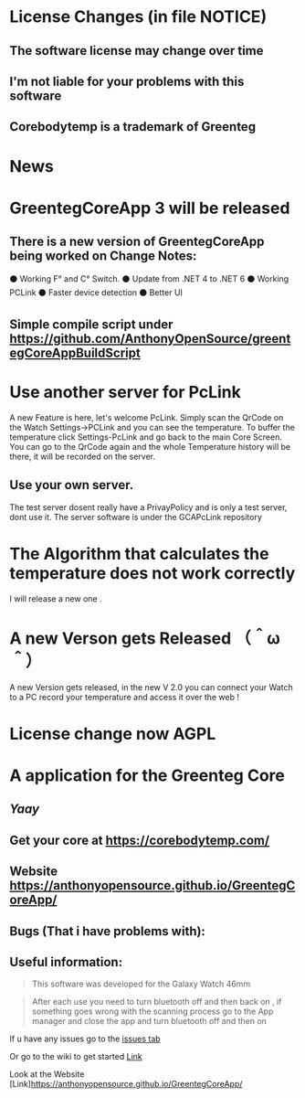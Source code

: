  # License Changes (in file NOTICE)
 ## The software license may change over time
 ## I'm not liable for your problems with this software
 ## Corebodytemp is a trademark of Greenteg
 
 # News
 
 # GreentegCoreApp 3 will be released
 ## There is a new version of GreentegCoreApp being worked on Change Notes:
⚫ Working F° and C° Switch.
⚫ Update from .NET 4 to .NET 6
⚫ Working PCLink
⚫ Faster device detection
⚫ Better UI
 
 ## Simple compile script under https://github.com/AnthonyOpenSource/greentegCoreAppBuildScript
 
 # Use another server for PcLink
 A new Feature is here, let's welcome PcLink.
 Simply scan the QrCode on the Watch Settings->PCLink and you can see the temperature.
 To buffer the temperature click Settings-PcLink and go back to the main Core Screen.
 You can go to the QrCode again and the whole Temperature history will be there, it will be recorded on the server.
 ## Use your own server.
 The test server dosent really have a PrivayPolicy and is only a test server, dont use it.
 The server software is under the GCAPcLink repository
 
 # The Algorithm that calculates the temperature does not work correctly
 I will release a new one . 


# A new Verson gets Released （＾ω＾）
A new Version gets released, in the new V 2.0 you can connect your Watch to a PC record your temperature and access it over the web !


# License change now AGPL

# A application for the Greenteg Core
## _______________Yaay_______________

## Get your core at https://corebodytemp.com/

## Website https://anthonyopensource.github.io/GreentegCoreApp/

## Bugs (That i have problems with):

## Useful information:

> This software was developed for the Galaxy Watch 46mm

> After each use you need to turn bluetooth off and then back on , if something goes wrong with the scanning process go to the App manager and close the app and turn bluetooth off and then on





If u have any issues go to the
<a href="https://github.com/AnthonyOpenSource/GreentegCoreApp/issues"> issues tab</a>

Or go to the wiki to get started [Link](https://github.com/AnthonyOpenSource/GreentegCoreApp/wiki)

Look at the Website [Link]https://anthonyopensource.github.io/GreentegCoreApp/
